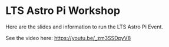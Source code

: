 # LTS Astro Pi Workshop

Here are the slides and information to run the LTS Astro Pi Event.

See the video here:
https://youtu.be/_zm3SSDpyV8

